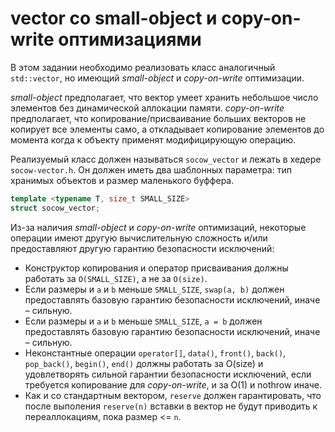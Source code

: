 # vector со small-object и copy-on-write оптимизациями

В этом задании необходимо реализовать класс аналогичный `std::vector`, но имеющий *small-object* и *copy-on-write* оптимизации.

*small-object* предполагает, что вектор умеет хранить небольшое число элементов без динамической аллокации памяти. *copy-on-write* предполагает, что копирование/присваивание больших векторов не копирует все элементы само, а откладывает копирование элементов до момента когда к объекту применят модифицирующую операцию.

Реализуемый класс должен называться `socow_vector` и лежать в хедере `socow-vector.h`. Он должен иметь два шаблонных параметра: тип хранимых объектов и размер маленького буффера.

```cpp
template <typename T, size_t SMALL_SIZE>
struct socow_vector;
```

Из-за наличия  *small-object* и *copy-on-write* оптимизаций, некоторые операции имеют другую вычислительную сложность и/или предоставляют другую гарантию безопасности исключений:

* Конструктор копирования и оператор присваивания должны работать за `O(SMALL_SIZE)`, а не за `O(size)`.
* Если размеры и `a` и `b` меньше `SMALL_SIZE`, `swap(a, b)` должен предоставлять базовую гарантию безопасности исключений, иначе – сильную.
* Если размеры и `a` и `b` меньше `SMALL_SIZE`, `a = b` должен предоставлять базовую гарантию безопасности исключений, иначе – сильную.
* Неконстантные операции `operator[]`, `data()`, `front()`, `back()`, `pop_back()`, `begin()`, `end()` должны работать за O(size) и удовлетворять сильной гарантии безопасности исключений, если требуется копирование для *copy-on-write*, и за O(1) и nothrow иначе.
* Как и со стандартным вектором, `reserve` должен гарантировать, что после выполения `reserve(n)` вставки в вектор не будут приводить к переаллокациям, пока размер <= `n`.

